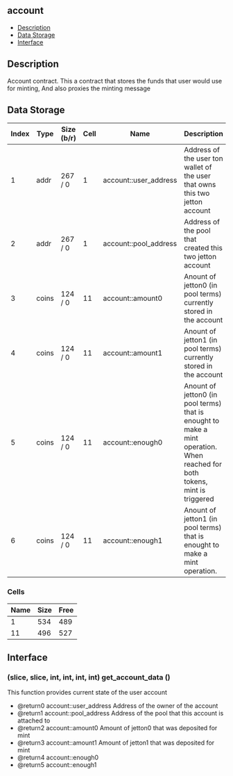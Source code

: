 ## account

* [Description](#description)
* [Data Storage](#data-storage)
* [Interface](#interface)

## Description 

   Account contract. This a contract that stores the funds that user would use for minting, And also proxies the minting message


## Data Storage 
| Index |   Type   | Size (b/r) | Cell | Name | Description |
| ---   |  ---     |    ---     | ---  | ---  |    ---      | 
|     1 |     addr |  267 /  0 |  1 | account::user_address | Address of the user ton wallet of the user that owns this two jetton account  |
|     2 |     addr |  267 /  0 |  1 | account::pool_address | Address of the pool that created this two jetton account  |
|     3 |    coins |  124 /  0 | 11 | account::amount0 | Anount of jetton0 (in pool terms) currently stored in the account  |
|     4 |    coins |  124 /  0 | 11 | account::amount1 | Anount of jetton1 (in pool terms) currently stored in the account  |
|     5 |    coins |  124 /  0 | 11 | account::enough0 | Anount of jetton0 (in pool terms) that is enought to make a mint operation. When reached for both tokens, mint is triggered  |
|     6 |    coins |  124 /  0 | 11 | account::enough1 | Anount of jetton1 (in pool terms) that is enought to make a mint operation.  |


### Cells 
| Name |   Size  |   Free  |
| ---  |  ---    |  ---    |
| 1  | 534 | 489 | 
| 11  | 496 | 527 | 

## Interface 
### (slice, slice, int, int, int, int) get_account_data ()
 
 

  This function provides current state of the user account

  * @return0 account::user_address   Address of the owner of the account
  * @return1 account::pool_address   Address of the pool that this account is attached to
  * @return2 account::amount0        Amount of jetton0 that was deposited for mint
  * @return3 account::amount1        Amount of jetton1 that was deposited for mint
  * @return4 account::enough0         
  * @return5 account::enough1
 